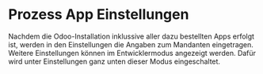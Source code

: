 # Prozess App Einstellungen
Nachdem die Odoo-Installation inklussive aller dazu bestellten Apps erfolgt ist, werden in den Einstellungen die Angaben zum Mandanten eingetragen. Weitere Einstellungen können im Entwicklermodus angezeigt werden. Dafür wird unter Einstellungen ganz unten dieser Modus eingeschaltet.

